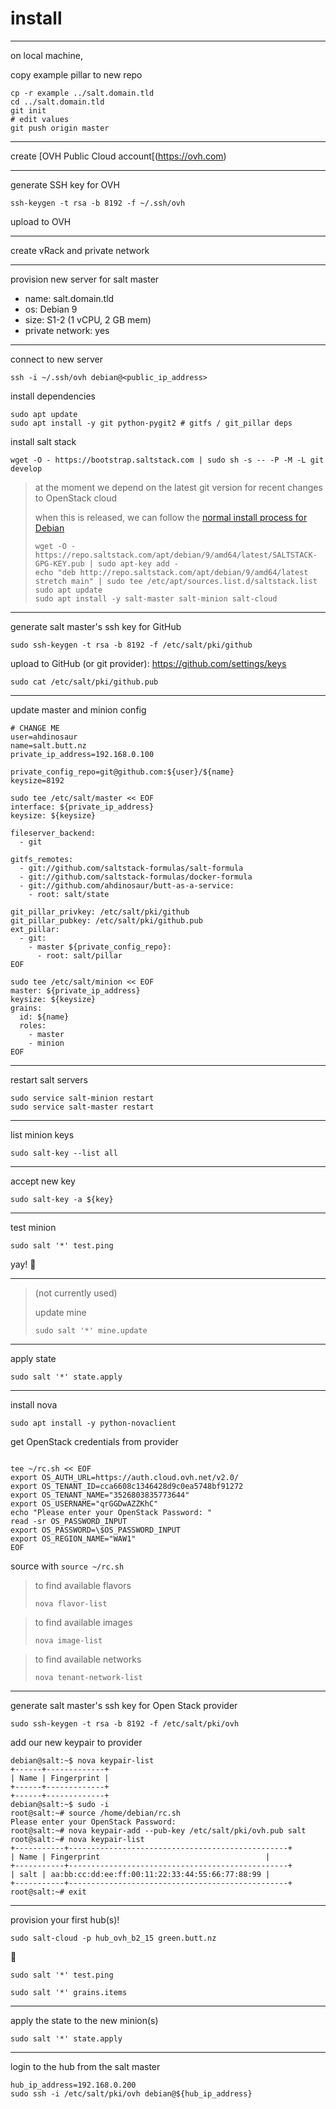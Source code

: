 # install

---

on local machine,

copy example pillar to new repo

```shell
cp -r example ../salt.domain.tld
cd ../salt.domain.tld
git init
# edit values
git push origin master
```

---

create [OVH Public Cloud account[(https://ovh.com)

---

generate SSH key for OVH

```shell
ssh-keygen -t rsa -b 8192 -f ~/.ssh/ovh
```

upload to OVH

---

create vRack and private network

---

provision new server for salt master

- name: salt.domain.tld
- os: Debian 9
- size: S1-2 (1 vCPU, 2 GB mem)
- private network: yes

---

connect to new server

```shell
ssh -i ~/.ssh/ovh debian@<public_ip_address>
```

install dependencies

```shell
sudo apt update
sudo apt install -y git python-pygit2 # gitfs / git_pillar deps
```

install salt stack

```shell
wget -O - https://bootstrap.saltstack.com | sudo sh -s -- -P -M -L git develop
```

> at the moment we depend on the latest git version for recent changes to OpenStack cloud
>
> when this is released, we can follow the [normal install process for Debian](https://repo.saltstack.com/#debian)
>
> ```shell
> wget -O - https://repo.saltstack.com/apt/debian/9/amd64/latest/SALTSTACK-GPG-KEY.pub | sudo apt-key add -
> echo "deb http://repo.saltstack.com/apt/debian/9/amd64/latest stretch main" | sudo tee /etc/apt/sources.list.d/saltstack.list
> sudo apt update
> sudo apt install -y salt-master salt-minion salt-cloud
> ```

---

generate salt master's ssh key for GitHub

```shell
sudo ssh-keygen -t rsa -b 8192 -f /etc/salt/pki/github
```

upload to GitHub (or git provider): https://github.com/settings/keys

```shell
sudo cat /etc/salt/pki/github.pub
```

---

update master and minion config

```shell
# CHANGE ME
user=ahdinosaur
name=salt.butt.nz
private_ip_address=192.168.0.100

private_config_repo=git@github.com:${user}/${name}
keysize=8192

sudo tee /etc/salt/master << EOF
interface: ${private_ip_address}
keysize: ${keysize}

fileserver_backend:
  - git

gitfs_remotes:
  - git://github.com/saltstack-formulas/salt-formula
  - git://github.com/saltstack-formulas/docker-formula
  - git://github.com/ahdinosaur/butt-as-a-service:
    - root: salt/state

git_pillar_privkey: /etc/salt/pki/github
git_pillar_pubkey: /etc/salt/pki/github.pub
ext_pillar:
  - git:
    - master ${private_config_repo}:
      - root: salt/pillar
EOF

sudo tee /etc/salt/minion << EOF
master: ${private_ip_address}
keysize: ${keysize}
grains:
  id: ${name}
  roles:
    - master
    - minion
EOF
```

---

restart salt servers

```shell
sudo service salt-minion restart
sudo service salt-master restart
```

---

list minion keys

```shell
sudo salt-key --list all
```

---

accept new key

```shell
sudo salt-key -a ${key}
```

---

test minion

```shell
sudo salt '*' test.ping
```

yay! :tada:

---

> (not currently used)
>
> update mine
>
> ```shell
> sudo salt '*' mine.update
> ```

---

apply state

```shell
sudo salt '*' state.apply
```

---

install nova

```
sudo apt install -y python-novaclient
```

get OpenStack credentials from provider

```shell

tee ~/rc.sh << EOF
export OS_AUTH_URL=https://auth.cloud.ovh.net/v2.0/
export OS_TENANT_ID=cca6608c1346428d9c0ea5748bf91272
export OS_TENANT_NAME="3526803835773644"
export OS_USERNAME="qrGGDwAZZKhC"
echo "Please enter your OpenStack Password: "
read -sr OS_PASSWORD_INPUT
export OS_PASSWORD=\$OS_PASSWORD_INPUT
export OS_REGION_NAME="WAW1"
EOF
```

source with `source ~/rc.sh`

> to find available flavors
> 
> ```shell
> nova flavor-list
> ```

> to find available images
> 
> ```shell
> nova image-list
> ```

> to find available networks
> 
> ```shell
> nova tenant-network-list
> ```

---

generate salt master's ssh key for Open Stack provider

```shell
sudo ssh-keygen -t rsa -b 8192 -f /etc/salt/pki/ovh
```

add our new keypair to provider

```
debian@salt:~$ nova keypair-list
+------+-------------+
| Name | Fingerprint |
+------+-------------+
+------+-------------+
debian@salt:~$ sudo -i
root@salt:~# source /home/debian/rc.sh
Please enter your OpenStack Password: 
root@salt:~# nova keypair-add --pub-key /etc/salt/pki/ovh.pub salt
root@salt:~# nova keypair-list
+-----------+-------------------------------------------------+
| Name | Fingerprint                                     |
+-----------+-------------------------------------------------+
| salt | aa:bb:cc:dd:ee:ff:00:11:22:33:44:55:66:77:88:99 |
+-----------+-------------------------------------------------+
root@salt:~# exit
```

---

provision your first hub(s)!

```shell
sudo salt-cloud -p hub_ovh_b2_15 green.butt.nz
```

:cake:

```shell
sudo salt '*' test.ping
```

```shell
sudo salt '*' grains.items
```

---

apply the state to the new minion(s)

```shell
sudo salt '*' state.apply
```

---

login to the hub from the salt master

```shell
hub_ip_address=192.168.0.200
sudo ssh -i /etc/salt/pki/ovh debian@${hub_ip_address}
```

